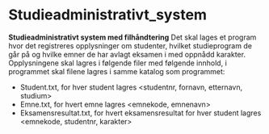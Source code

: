 # Studieadministrativt_system
**Studieadministrativt system med filhåndtering**
Det skal lages et program hvor det registreres opplysninger om studenter, hvilket studieprogram de går på og hvilke emner de har avlagt eksamen i med oppnådd karakter. Opplysningene skal lagres i følgende filer med følgende innhold, i programmet skal filene lagres i samme katalog som programmet:

- Student.txt, for hver student lagres <studentnr, fornavn, etternavn, studium>
- Emne.txt, for hvert emne lagres <emnekode, emnenavn>
- Eksamensresultat.txt, for hvert eksamensresultat for hver student lagres <emnekode, studentnr, karakter>
